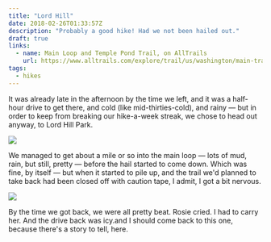 ```yaml
---
title: "Lord Hill"
date: 2018-02-26T01:33:57Z
description: "Probably a good hike! Had we not been hailed out."
draft: true
links:
  - name: Main Loop and Temple Pond Trail, on AllTrails
    url: https://www.alltrails.com/explore/trail/us/washington/main-trail-and-temple-pond-loop-trail
tags:
  - hikes
---
```


It was already late in the afternoon by the time we left, and it was a half-hour drive to get there, and cold (like mid-thirties-cold), and rainy &mdash; but in order to keep from breaking our hike-a-week streak, we chose to head out anyway, to Lord Hill Park.

![](/media/images/photos/lord-hill-rosie.jpg)

We managed to get about a mile or so into the main loop &mdash; lots of mud, rain, but still, pretty &mdash; before the hail started to come down. Which was fine, by itself &mdash; but when it started to pile up, and the trail we'd planned to take back had been closed off with caution tape, I admit, I got a bit nervous.

![](/media/images/photos/lord-hill.jpg)

By the time we got back, we were all pretty beat. Rosie cried. I had to carry her. And the drive back was icy.and I should come back to this one, because there's a story to tell, here.
